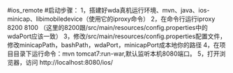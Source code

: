 #ios_remote
#启动步骤：
1，搭建好wda真机运行环境、mvn、java、ios-minicap、libimobiledevice（使用它的iproxy命令）
2，在命令行运行iproxy 8200 8100 （这里的8200跟/src/main/resources/config.properties中的wdaPort应该一致）
3，修改/src/main/resources/config.properties配置文件，修改minicapPath，bashPath，wdaPort，minicapPort成本地你的路径
4，在项目目录下运行命令：mvn tomcat7:run-war,默认监听本机8080端口。
5，打开浏览器，访问 http://localhost:8080/ios/

